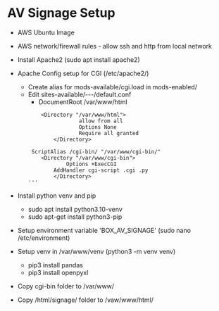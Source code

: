# AV Signage Setup

- AWS Ubuntu Image
- AWS network/firewall rules - allow ssh and http from local network
- Install Apache2 (sudo apt install apache2)
- Apache Config setup for CGI (/etc/apache2/)
	- Create alias for mods-available/cgi.load in mods-enabled/
	- Edit sites-available/---/default.conf
		- DocumentRoot /var/www/html
		```
			<Directory "/var/www/html">
	            		allow from all
       		    		Options None
    	    			Require all granted
        	  	</Directory>
			
	  	 ScriptAlias /cgi-bin/ "/var/www/cgi-bin/"
			<Directory "/var/www/cgi-bin">
    	    		Options +ExecCGI 
	    		AddHandler cgi-script .cgi .py
       			</Directory>
		'''
- Install python venv and pip
	-  sudo apt install python3.10-venv
	-  sudo apt-get install python3-pip
- Setup environment variable 'BOX_AV_SIGNAGE' (sudo nano /etc/environment)
- Setup venv in /var/www/venv (python3 -m venv venv)
	- pip3 install pandas
	- pip3 install openpyxl

- Copy cgi-bin folder to /var/www/
- Copy /html/signage/ folder to /vaw/www/html/
